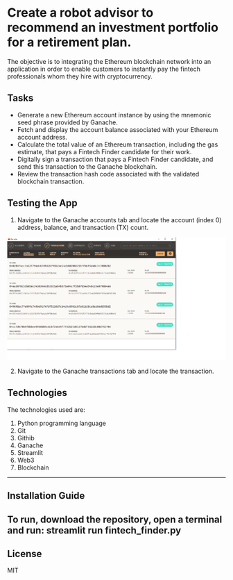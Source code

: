 # Create a robot advisor to recommend an investment portfolio for a retirement plan.
The objective is to integrating the Ethereum blockchain network into an application in order to enable customers to instantly pay the fintech professionals whom they hire with cryptocurrency.

## Tasks
- Generate a new Ethereum account instance by using the mnemonic seed phrase provided by Ganache.
- Fetch and display the account balance associated with your Ethereum account address.
- Calculate the total value of an Ethereum transaction, including the gas estimate, that pays a Fintech Finder candidate for their work.
- Digitally sign a transaction that pays a Fintech Finder candidate, and send this transaction to the Ganache blockchain.
- Review the transaction hash code associated with the validated blockchain transaction.

## Testing the App
 1. Navigate to the Ganache accounts tab and locate the account (index 0) address, balance, and transaction (TX) count.
   
  <img src="Images/transactions.png">

2. Navigate to the Ganache transactions tab and locate the transaction.
 
## Technologies

The technologies used are:
1. Python programming language
2. Git
3. Githib
4. Ganache
5. Streamlit
6. Web3
7. Blockchain
---

## Installation Guide

To run, download the repository, open a terminal and run: streamlit run fintech_finder.py
---

## License

MIT